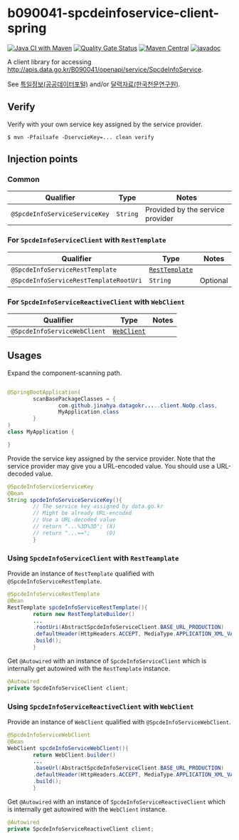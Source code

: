 # b090041-spcdeinfoservice-client-spring

[![Java CI with Maven](https://github.com/jinahya/datagokr-api-b090041-spcdeinfoservice-client-spring/workflows/Java%20CI%20with%20Maven/badge.svg)](https://github.com/jinahya/datagokr-api-b090041-spcdeinfoservice-client-spring/actions)
[![Quality Gate Status](https://sonarcloud.io/api/project_badges/measure?project=jinahya_datagokr-api-b090041-spcdeinfoservice-client-spring&metric=alert_status)](https://sonarcloud.io/dashboard?id=jinahya_datagokr-api-b090041-spcdeinfoservice-client-spring)
[![Maven Central](https://img.shields.io/maven-central/v/com.github.jinahya/datagokr-api-b090041-spcdeinfoservice-client-spring)](https://search.maven.org/search?q=a:datagokr-api-b090041-spcdeinfoservice-client-spring)
[![javadoc](https://javadoc.io/badge2/com.github.jinahya/datagokr-api-b090041-spcdeinfoservice-client-spring/javadoc.svg)](https://javadoc.io/doc/com.github.jinahya/datagokr-api-b090041-spcdeinfoservice-client-spring)

A client library for accessing http://apis.data.go.kr/B090041/openapi/service/SpcdeInfoService.

See [특일정보(공공데이터포털)](https://www.data.go.kr/data/15012690/openapi.do)
and/or [달력자료(한국천문연구원)](https://astro.kasi.re.kr/life/post/calendarData).

## Verify

Verify with your own service key assigned by the service provider.

```shell
$ mvn -Pfailsafe -DservcieKey=... clean verify
```

## Injection points

### Common

|Qualifier|Type|Notes|
|---------|----|-----------|
|`@SpcdeInfoServiceServiceKey`|`String`|Provided by the service provider|

### For `SpcdeInfoServiceClient` with `RestTemplate`

|Qualifier|Type|Notes|
|---------|----|-----------|
|`@SpcdeInfoServiceRestTemplate`|[`RestTemplate`][RestTemplate]||
|`@SpcdeInfoServiceRestTemplateRootUri`|`String`|Optional|

### For `SpcdeInfoServiceReactiveClient` with `WebClient`

|Qualifier|Type|Notes|
|---------|----|-----------|
|`@SpcdeInfoServiceWebClient`|[`WebClient`][WebClient]||

## Usages

Expand the component-scanning path.

```java

@SpringBootApplication(
        scanBasePackageClasses = {
                com.github.jinahya.datagokr.....client.NoOp.class,
                MyApplication.class
        }
)
class MyApplication {

}
```

Provide the service key assigned by the service provider. Note that the service provider may give you a URL-encoded
value. You should use a URL-decoded value.

```java
@SpcdeInfoServiceServiceKey
@Bean
String spcdeInfoServiceServiceKey(){
        // The service key assigned by data.go.kr
        // Might be already URL-encoded
        // Use a URL-decoded value    
        // return "...%3D%3D"; (X)
        // return "...==";     (O)
        }
```

### Using `SpcdeInfoServiceClient` with `RestTeamplate`

Provide an instance of `RestTemplate` qualified with `@SpcdeInfoServiceRestTemplate`.

```java
@SpcdeInfoServiceRestTemplate
@Bean
RestTemplate spcdeInfoServiceRestTemplate(){
        return new RestTemplateBuilder()
        ...
        .rootUri(AbstractSpcdeInfoServiceClient.BASE_URL_PRODUCTION)
        .defaultHeader(HttpHeaders.ACCEPT, MediaType.APPLICATION_XML_VALUE)
        .build();
        }
```

Get `@Autowired` with an instance of `SpcdeInfoServiceClient` which is internally get autowired with the `RestTemplate`
instance.

```java
@Autowired
private SpcdeInfoServiceClient client;
```

### Using `SpcdeInfoServiceReactiveClient` with `WebClient`

Provide an instance of `WebClient` qualified with `@SpcdeInfoServiceWebClient`.

```java
@SpcdeInfoServiceWebClient
@Bean
WebClient spcdeInfoServiceWebClient(){
        return WebClient.builder()
        ...
        .baseUrl(AbstractSpcdeInfoServiceClient.BASE_URL_PRODUCTION)
        .defaultHeader(HttpHeaders.ACCEPT, MediaType.APPLICATION_XML_VALUE)
        .build();
        }
```

Get `@Autowired` with an instance of `SpcdeInfoServiceReactiveClient` which is internally get autowired with
the `WebClient` instance.

```java
@Autowired
private SpcdeInfoServiceReactiveClient client;
```

[RestTemplate]: https://docs.spring.io/spring-framework/docs/current/javadoc-api/org/springframework/web/client/RestTemplate.html

[WebClient]: https://docs.spring.io/spring-framework/docs/current/javadoc-api/org/springframework/web/reactive/function/client/WebClient.html